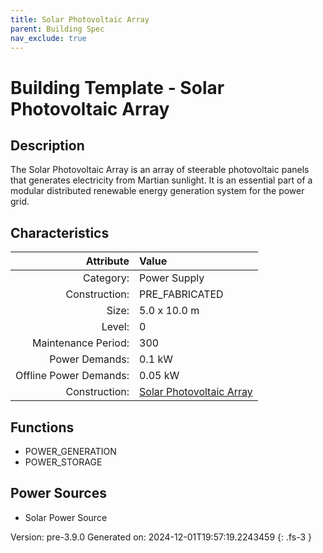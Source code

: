 ```yaml
---
title: Solar Photovoltaic Array
parent: Building Spec
nav_exclude: true
---
```

# Building Template - Solar Photovoltaic Array

## Description
The Solar Photovoltaic Array is an array of steerable photovoltaic panels that generates electricity from Martian sunlight. It is an essential part of a modular distributed renewable energy generation system for the power grid.

## Characteristics

| Attribute      | Value |
|--------:|:------|
|Category:|Power Supply|
|Construction:|PRE_FABRICATED|
|Size:|5.0 x 10.0 m|
|Level:|0|
|Maintenance Period:|300|
|Power Demands:|0.1 kW|
|Offline Power Demands:|0.05 kW|
|Construction:|[Solar Photovoltaic Array](../construction/solar-photovoltaic-array.html)|

## Functions
      
- POWER_GENERATION
- POWER_STORAGE


## Power Sources
      
- Solar Power Source


Version: pre-3.9.0 Generated on: 2024-12-01T19:57:19.2243459
{: .fs-3 }